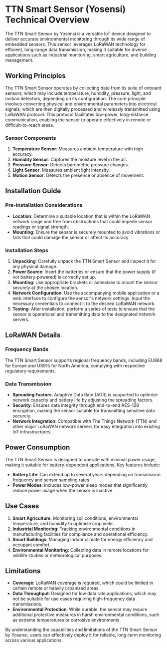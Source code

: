 # TTN Smart Sensor (Yosensi) Technical Overview

The TTN Smart Sensor by Yosensi is a versatile IoT device designed to deliver accurate environmental monitoring through its wide range of embedded sensors. This sensor leverages LoRaWAN technology for efficient, long-range data transmission, making it suitable for diverse applications such as industrial monitoring, smart agriculture, and building management.

## Working Principles

The TTN Smart Sensor operates by collecting data from its suite of onboard sensors, which may include temperature, humidity, pressure, light, and motion detectors, depending on its configuration. The core principle involves converting physical and environmental parameters into electrical signals, which are then digitally processed and wirelessly transmitted using LoRaWAN protocol. This protocol facilitates low-power, long-distance communication, enabling the sensor to operate effectively in remote or difficult-to-reach areas.

### Sensor Components

1. **Temperature Sensor**: Measures ambient temperature with high accuracy.
2. **Humidity Sensor**: Captures the moisture level in the air.
3. **Pressure Sensor**: Detects barometric pressure changes.
4. **Light Sensor**: Measures ambient light intensity.
5. **Motion Sensor**: Detects the presence or absence of movement.

## Installation Guide

### Pre-installation Considerations

- **Location**: Determine a suitable location that is within the LoRaWAN network range and free from obstructions that could impede sensor readings or signal strength.
- **Mounting**: Ensure the sensor is securely mounted to avoid vibrations or falls that could damage the sensor or affect its accuracy.

### Installation Steps

1. **Unpacking**: Carefully unpack the TTN Smart Sensor and inspect it for any physical damage.
2. **Power Source**: Insert the batteries or ensure that the power supply (if not battery-powered) is correctly set up.
3. **Mounting**: Use appropriate brackets or adhesives to mount the sensor securely at the chosen location.
4. **Network Configuration**: Use the accompanying mobile application or a web interface to configure the sensor's network settings. Input the necessary credentials to connect it to the desired LoRaWAN network.
5. **Testing**: After installation, perform a series of tests to ensure that the sensor is operational and transmitting data to the designated network servers.

## LoRaWAN Details

### Frequency Bands

The TTN Smart Sensor supports regional frequency bands, including EU868 for Europe and US915 for North America, complying with respective regulatory requirements.

### Data Transmission

- **Spreading Factors**: Adaptive Data Rate (ADR) is supported to optimize network capacity and battery life by adjusting the spreading factors.
- **Security**: Ensures data integrity through end-to-end AES-128 encryption, making the sensor suitable for transmitting sensitive data securely.
- **Network Integration**: Compatible with The Things Network (TTN) and other major LoRaWAN network servers for easy integration into existing IoT infrastructures.

## Power Consumption

The TTN Smart Sensor is designed to operate with minimal power usage, making it suitable for battery-dependent applications. Key features include:

- **Battery Life**: Can extend up to several years depending on transmission frequency and sensor sampling rates.
- **Power Modes**: Includes low-power sleep modes that significantly reduce power usage when the sensor is inactive.

## Use Cases

1. **Smart Agriculture**: Monitoring soil conditions, environmental temperature, and humidity to optimize crop yield.
2. **Industrial Monitoring**: Tracking environmental conditions in manufacturing facilities for compliance and operational efficiency.
3. **Smart Buildings**: Managing indoor climate for energy efficiency and occupant comfort.
4. **Environmental Monitoring**: Collecting data in remote locations for wildlife studies or meteorological purposes.

## Limitations

- **Coverage**: LoRaWAN coverage is required, which could be limited in certain remote or heavily urbanized areas.
- **Data Throughput**: Designed for low data rate applications, which may not be suitable for use cases requiring high-frequency data transmissions.
- **Environmental Protection**: While durable, the sensor may require additional protective measures in harsh environmental conditions, such as extreme temperatures or corrosive environments.

By understanding the capabilities and limitations of the TTN Smart Sensor by Yosensi, users can effectively deploy it for reliable, long-term monitoring across various applications.